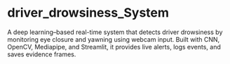 # driver_drowsiness_System
A deep learning–based real-time system that detects driver drowsiness by monitoring eye closure and yawning using webcam input. Built with CNN, OpenCV, Mediapipe, and Streamlit, it provides live alerts, logs events, and saves evidence frames.
